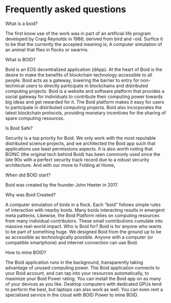 # Frequently asked questions
What is a boid?

The first know use of the work was in part of an artificial life program developed by Craig Reynolds in 1986; derived from bird and -oid.
Surfice it to be that the currently the  accepted meaning is; A computer simulation of an animal that flies in flocks or swarms.

What is BOID?

Boid is an EOS decentralized application (dApp). At the heart of Boid is the desire to make the benefits of blockchain technology accessible to all people. Boid acts as a gateway, lowering the barrier to entry for non-technical users to directly participate in blockchains and distributed computing projects. Boid is a website and software platform that provides a social gateway for individuals to contribute their computing power towards big ideas and get rewarded for it. The Boid platform makes it easy for users to participate in distributed computing projects. Boid also incorporates the latest blockchain protocols, providing monetary incentives for the sharing of spare computing resources.

Is Boid Safe?

Security is a top priority for Boid. We only work with the most reputable distributed science projects, and we architected the Boid app such that applications use least permissions aspects. It is also worth noting that BOINC (the original tech behind Boid) has been commonly used since the late 90s with a perfect security track record due to a robust security architecture. And with our move to Folding at Home, 

When did BOID start?

Boid was created by the founder John Heeter in 2017.


Why was Boid Created?

A computer simulation of birds in a flock. Each “boid” follows simple rules of interaction with nearby boids. Many boids interacting results in emergent meta patterns. Likewise, the Boid Platform relies on computing resources from many individual contributors. These small contributions cumulate into massive real-world impact. Who is Boid for? Boid is for anyone who wants to be part of something huge. We designed Boid from the ground up to be as accessible as technologically possible. Anyone with a computer (or compatible smartphone) and internet connection can use Boid. 


How to mine BOID?

The Boid application runs in the background, transparently taking advantage of unused computing power. The Boid application connects to your Boid account, and can tap into your resources automatically, to maximize your Boid Power rating. You can install the Boid app on as many of your devices as you like. Desktop computers with dedicated GPUs tend to perform the best, but laptops can also work as well. You can even rent a specialised service in the cloud with BOID Power to mine BOID.
